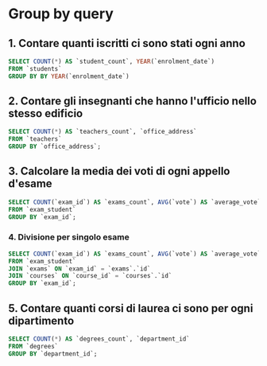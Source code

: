 # Group by query

## 1. Contare quanti iscritti ci sono stati ogni anno
```sql
SELECT COUNT(*) AS `student_count`, YEAR(`enrolment_date`)
FROM `students`
GROUP BY BY YEAR(`enrolment_date`)
```

## 2. Contare gli insegnanti che hanno l'ufficio nello stesso edificio
```sql
SELECT COUNT(*) AS `teachers_count`, `office_address`
FROM `teachers`
GROUP BY `office_address`;
```
## 3. Calcolare la media dei voti di ogni appello d'esame
```sql
SELECT COUNT(`exam_id`) AS `exams_count`, AVG(`vote`) AS `average_vote` 
FROM `exam_student` 
GROUP BY `exam_id`;
```

### 4. Divisione per singolo esame
```sql
SELECT COUNT(`exam_id`) AS `exams_count`, AVG(`vote`) AS `average_vote`, `courses`.`name` AS `course_name`
FROM `exam_student`
JOIN `exams` ON `exam_id` = `exams`.`id`
JOIN `courses` ON `course_id` = `courses`.`id`
GROUP BY `exam_id`;
```

## 5. Contare quanti corsi di laurea ci sono per ogni dipartimento
```sql
SELECT COUNT(*) AS `degrees_count`, `department_id`
FROM `degrees`
GROUP BY `department_id`;
```

